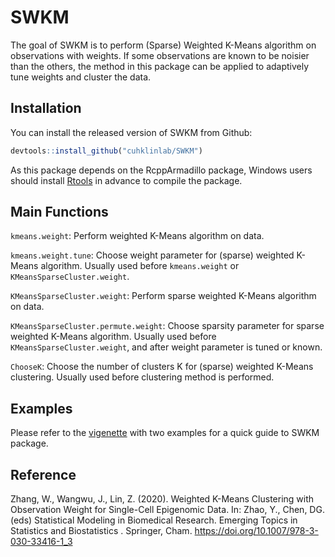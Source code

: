 
SWKM
====

The goal of SWKM is to perform (Sparse) Weighted K-Means algorithm on observations with weights. If some observations are known to be noisier than the others, the method in this package can be applied to adaptively tune weights and cluster the data.

Installation
------------

You can install the released version of SWKM from Github:

``` r
devtools::install_github("cuhklinlab/SWKM")
```

As this package depends on the RcppArmadillo package, Windows users should install [Rtools](https://cran.r-project.org/bin/windows/Rtools/) in advance to compile the package.

Main Functions
--------------

`kmeans.weight`: Perform weighted K-Means algorithm on data.

`kmeans.weight.tune`: Choose weight parameter for (sparse) weighted K-Means algorithm. Usually used before `kmeans.weight` or `KMeansSparseCluster.weight`.

`KMeansSparseCluster.weight`: Perform sparse weighted K-Means algorithm on data.

`KMeansSparseCluster.permute.weight`: Choose sparsity parameter for sparse weighted K-Means algorithm. Usually used before `KMeansSparseCluster.weight`, and after weight parameter is tuned or known.

`ChooseK`: Choose the number of clusters K for (sparse) weighted K-Means clustering. Usually used before clustering method is performed.

Examples
--------

Please refer to the [vigenette](https://htmlpreview.github.io/?https://github.com/cuhklinlab/SWKM/blob/master/doc/SWKM-vignette.html) with two examples for a quick guide to SWKM package.

## Reference

Zhang, W., Wangwu, J., Lin, Z. (2020). Weighted K-Means Clustering with Observation Weight for Single-Cell Epigenomic Data. In: Zhao, Y., Chen, DG. (eds) Statistical Modeling in Biomedical Research. Emerging Topics in Statistics and Biostatistics . Springer, Cham. https://doi.org/10.1007/978-3-030-33416-1_3
